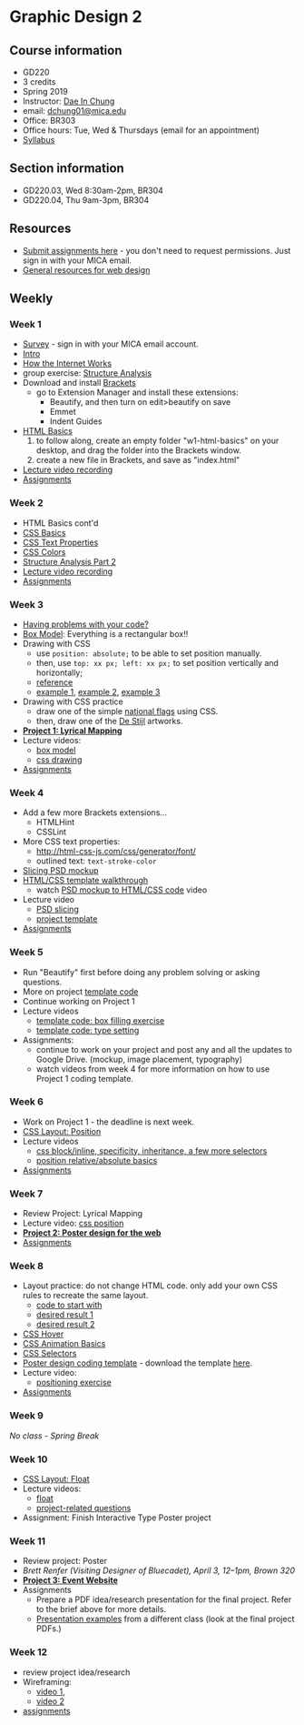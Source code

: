 # Graphic Design 2

## Course information
- GD220
- 3 credits
- Spring 2019
- Instructor: [Dae In Chung](http://paperdove.com)
- email: [dchung01@mica.edu](mailto:dchung01@mica.edu)
- Office: BR303
- Office hours: Tue, Wed & Thursdays (email for an appointment)
- [Syllabus](files/MICA-19SP-GD2-Syllabus.pdf)

## Section information
- GD220.03, Wed 8:30am-2pm, BR304
- GD220.04, Thu 9am-3pm, BR304

## Resources
- [Submit assignments here](https://drive.google.com/drive/folders/1L1erixjRVolRxHVgLNYEJQtIWOHqKXme?usp=sharing) - you don't need to request permissions. Just sign in with your MICA email.
- [General resources for web design](resources.md)



## Weekly
### Week 1
- [Survey](https://goo.gl/forms/JBcNToebZ27gAgH52) - sign in with your MICA email account.
- [Intro](lectures/w1-intro.md)
- [How the Internet Works](lectures/w1-how-the-internet-works.md)
- group exercise: [Structure Analysis](lectures/w1-structure-analysis.md)
- Download and install [Brackets](http://brackets.io)
  - go to Extension Manager and install these extensions:
    - Beautify, and then turn on edit>beautify on save
    - Emmet
    - Indent Guides
- [HTML Basics](lectures/w1-html-basics.md)
  1. to follow along, create an empty folder "w1-html-basics" on your desktop, and drag the folder into the Brackets window.
  1. create a new file in Brackets, and save as "index.html"
- [Lecture video recording](https://www.youtube.com/watch?v=NcXlFrxA1-8&feature=youtu.be)
- [Assignments](lectures/w1-assignments.md)


### Week 2
- HTML Basics cont'd
- [CSS Basics](lectures/w2-css-basics.md)
- [CSS Text Properties](lectures/w2-css-text.md)
- [CSS Colors](lectures/w2-css-colors.md)
- [Structure Analysis Part 2](lectures/w2-structure-analysis-2.md)
- [Lecture video recording](https://youtu.be/q5beO6AILgg)
- [Assignments](lectures/w2-assignments.md)


### Week 3
- [Having problems with your code?](lectures/w3-problem-solving-tips.md)
- [Box Model](lectures/w3-box-model.md): Everything is a rectangular box!!
- Drawing with CSS
  - use `position: absolute;` to be able to set position manually.
  - then, use `top: xx px; left: xx px;` to set position vertically and horizontally;
  - [reference](https://css-tricks.com/examples/ShapesOfCSS/)
  - [example 1](https://codepen.io/cdaein/pen/GrxLgw), [example 2](https://codepen.io/cdaein/pen/OWvjJY), [example 3](https://codepen.io/cdaein/pen/zNWBvG)
- Drawing with CSS practice
  - draw one of the simple [national flags](https://duckduckgo.com/?q=national+flag&atb=v97-3&iar=images&iax=images&ia=images) using CSS.
  - then, draw one of the [De Stijl](http://www.designishistory.com/1920/de-stijl/) artworks.
- **[Project 1: Lyrical Mapping](lectures/proj-lyrical-mapping.md)**
- Lecture videos:
  - [box model](https://youtu.be/kefB0qUZWsk)
  - [css drawing](https://youtu.be/qiXGNoP7x1k)
- [Assignments](lectures/w3-assignments.md)

### Week 4
- Add a few more Brackets extensions...
  - HTMLHint
  - CSSLint
- More CSS text properties:
  - http://html-css-js.com/css/generator/font/
  - outlined text: `text-stroke-color`
- [Slicing PSD mockup](lectures/w4-slice-psd-mockup.md)
- [HTML/CSS template walkthrough](lectures/w4-lyrics-template-walkthrough.md)
  - watch [PSD mockup to HTML/CSS code](https://www.youtube.com/watch?v=_Gj_Dm_05Qg) video
- Lecture video
  - [PSD slicing](https://youtu.be/bG6ufEGxdg4)
  - [project template](https://youtu.be/eZragps6h48)
- [Assignments](lectures/w4-assignments.md)


### Week 5
- Run "Beautify" first before doing any problem solving or asking questions. 
- More on project [template code](lectures/w4-lyrics-template-walkthrough.md)
- Continue working on Project 1
- Lecture videos
  - [template code: box filling exercise](https://youtu.be/-PK8CtUMZnw)
  - [template code: type setting](https://youtu.be/qt1v1IxiDek)
- Assignments: 
  - continue to work on your project and post any and all the updates to Google Drive. (mockup, image placement, typography)
  - watch videos from week 4 for more information on how to use Project 1 coding template.

### Week 6
- Work on Project 1 - the deadline is next week.
- [CSS Layout: Position](lectures/w6-css-layout-position.md)
- Lecture videos
  - [css block/inline, specificity, inheritance, a few more selectors](https://youtu.be/Q6ScFG0z4DQ)
  - [position relative/absolute basics](https://youtu.be/VKe-k76PjHU)
- [Assignments](lectures/w6-assignments.md)

### Week 7
- Review Project: Lyrical Mapping
- Lecture video: [css position](https://youtu.be/k2aa4Q344pg)
- **[Project 2: Poster design for the web](lectures/proj-poster.md)**
- [Assignments](lectures/w7-assignments.md)

### Week 8
- Layout practice: do not change HTML code. only add your own CSS rules to recreate the same layout.
  - [code to start with](http://codepen.io/cdaein/pen/vxNPme?editors=1000)
  - [desired result 1](images/layout-practice-sample-1.png)
  - [desired result 2](images/layout-practice-sample-2.png)
- [CSS Hover](lectures/w6-css-hover.md)
- [CSS Animation Basics](lectures/w8-css-animation-basics.md)
- [CSS Selectors](lectures/w8-css-selectors.md)
- [Poster design coding template](lectures/w7-poster-template.md) - download the template [here](https://github.com/cdaein/mica-gd220/raw/spring2019/files/web-poster-code-template.zip).
- Lecture video:
  - [positioning exercise](https://youtu.be/K52orIlCA58)
- [Assignments](lectures/w8-assignments.md)

### Week 9
*No class - Spring Break*

### Week 10
- [CSS Layout: Float](lectures/w11-css-layout-float.md)
- Lecture videos:
  - [float](https://youtu.be/4RxAswB9Pk8)
  - [project-related questions](https://youtu.be/5aAB1pczNLw)
- Assignment: Finish Interactive Type Poster project

### Week 11
- Review project: Poster
- *Brett Renfer (Visiting Designer of Bluecadet), April 3, 12–1pm, Brown 320*
- **[Project 3: Event Website](lectures/proj-event.md)**
- Assignments
  - Prepare a PDF idea/research presentation for the final project. Refer to the brief above for more details.
  - [Presentation examples](http://mica-gd405.paperdove.com/2017/) from a different class (look at the final project PDFs.)
  
### Week 12
- review project idea/research
- Wireframing: 
  - [video 1](https://www.youtube.com/watch?v=8-vTd7GRk-w), 
  - [video 2](https://www.youtube.com/watch?v=PmmQjLqJQlY)
- [assignments](lectures/w12-assignments.md)

<!--
### Week 13
- Review wireframes/mockups
- [How to show/hide elements using JavaScript](lectures/w13-show-hide.md)
  - basic info: https://www.w3schools.com/howto/howto_js_toggle_hide_show.asp
  - more info: https://www.w3schools.com/howto/howto_js_sidenav.asp
- [Assignments](lectures/w13-assignments.md)

### Week 14
- Review work-in-progress
- Work in class
- Assignments: Continue to work on the project. Build web pages with HTML/CSS. Do most work this week so that you have next week for problem solving and refinements.

### Week 15
- Course evaluation: check your email for the link.
- Review work-in-progress
- Work in class
- Assignments:
  - Finish the project.
  - Make sure you **test** before you submit. Test with different window size. Test on different computers.
  - Do not just show your website, but prepare to *talk* about your process and project (content and design). Pretend the audience doesn't know anything about your work.
  - Upload the finished project folder on Google Drive **before** class starts.
  
### Week 16
- Final critique

-->
